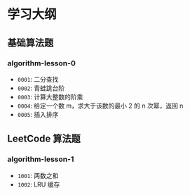 # 学习大纲

## 基础算法题

### algorithm-lesson-0

- `0001`: 二分查找
- `0002`: 青蛙跳台阶
- `0003`: 计算大整数的阶乘
- `0004`: 给定一个数 m，求大于该数的最小 2 的 n 次幂，返回 n
- `0005`: 插入排序

## LeetCode 算法题

### algorithm-lesson-1

- `1001`: 两数之和
- `1002`: LRU 缓存

